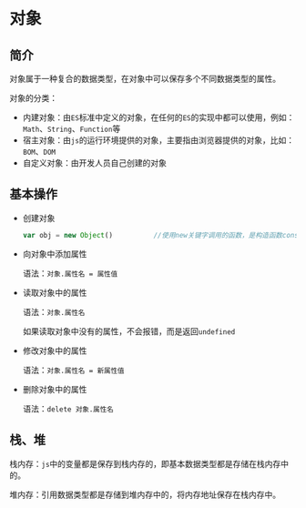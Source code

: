 # 对象

## 简介

对象属于一种复合的数据类型，在对象中可以保存多个不同数据类型的属性。

对象的分类：

- 内建对象：由`ES`标准中定义的对象，在任何的`ES`的实现中都可以使用，例如：`Math`、`String`、`Function`等
- 宿主对象：由`js`的运行环境提供的对象，主要指由浏览器提供的对象，比如：`BOM`、`DOM`
- 自定义对象：由开发人员自己创建的对象

## 基本操作

- 创建对象

  ```js
  var obj = new Object()          //使用new关键字调用的函数，是构造函数constructor，构造函数是专门用来创建对象的函数。
  ```

- 向对象中添加属性

  语法：`对象.属性名 = 属性值`

- 读取对象中的属性

  语法：`对象.属性名`

  如果读取对象中没有的属性，不会报错，而是返回`undefined`

- 修改对象中的属性

  语法：`对象.属性名 = 新属性值`

- 删除对象中的属性

  语法：`delete 对象.属性名`

## 栈、堆

栈内存：`js`中的变量都是保存到栈内存的，即基本数据类型都是存储在栈内存中的。

堆内存：引用数据类型都是存储到堆内存中的，将内存地址保存在栈内存中。
